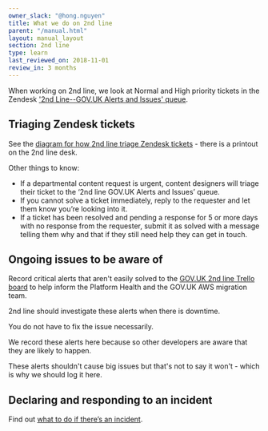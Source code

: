 ```yaml
---
owner_slack: "@hong.nguyen"
title: What we do on 2nd line
parent: "/manual.html"
layout: manual_layout
section: 2nd line
type: learn
last_reviewed_on: 2018-11-01
review_in: 3 months
---
```


When working on 2nd line, we look at Normal and High priority tickets in the Zendesk ['2nd Line--GOV.UK Alerts and Issues' queue](https://govuk.zendesk.com/agent/filters/360000051009).

## Triaging Zendesk tickets
See the [diagram for how 2nd line triage Zendesk tickets](https://docs.google.com/presentation/d/1H8F9sTv283N_5j-3-LT2OW8Xvx0NrfCG1IjNA10vu2g/edit?usp=sharing) - there is a printout on the 2nd line desk.

Other things to know:

* If a departmental content request is urgent, content designers will triage their ticket to the ‘2nd line GOV.UK Alerts and Issues’ queue.
* If you cannot solve a ticket immediately, reply to the requester and let them know you’re looking into it.
* If a ticket has been resolved and pending a response  for 5 or more days with no response from the requester, submit it as solved with a message telling them why and that if they still need help they can get in touch.

## Ongoing issues to be aware of

Record critical alerts that aren't easily solved to the [GOV.UK 2nd line Trello board](https://trello.com/b/M7UzqXpk/govuk-2nd-line) to help inform the Platform Health and the GOV.UK AWS migration team.

2nd line should investigate these alerts when there is downtime.

You do not have to fix the issue necessarily.

We record these alerts here because so other developers are aware that they are likely to happen.

These alerts shouldn't cause big issues but that's not to say it won't - which is why we should log it here.

## Declaring and responding to an incident
Find out [what to do if there’s an incident](https://docs.publishing.service.gov.uk/manual/incident-management-guidance.html).

